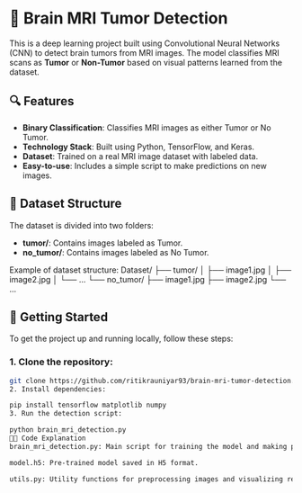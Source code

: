 # 🧠 Brain MRI Tumor Detection

This is a deep learning project built using Convolutional Neural Networks (CNN) to detect brain tumors from MRI images. The model classifies MRI scans as **Tumor** or **Non-Tumor** based on visual patterns learned from the dataset.

## 🔍 Features
- **Binary Classification**: Classifies MRI images as either Tumor or No Tumor.
- **Technology Stack**: Built using Python, TensorFlow, and Keras.
- **Dataset**: Trained on a real MRI image dataset with labeled data.
- **Easy-to-use**: Includes a simple script to make predictions on new images.

## 📁 Dataset Structure
The dataset is divided into two folders:
- **tumor/**: Contains images labeled as Tumor.
- **no_tumor/**: Contains images labeled as No Tumor.

Example of dataset structure:
Dataset/ ├── tumor/ │ ├── image1.jpg │ ├── image2.jpg │ └── ... └── no_tumor/ ├── image1.jpg ├── image2.jpg └── ...


## 🚀 Getting Started

To get the project up and running locally, follow these steps:

### 1. Clone the repository:
```bash
git clone https://github.com/ritikrauniyar93/brain-mri-tumor-detection.git
2. Install dependencies:

pip install tensorflow matplotlib numpy
3. Run the detection script:

python brain_mri_detection.py
🧑‍💻 Code Explanation
brain_mri_detection.py: Main script for training the model and making predictions.

model.h5: Pre-trained model saved in H5 format.

utils.py: Utility functions for preprocessing images and visualizing results.



